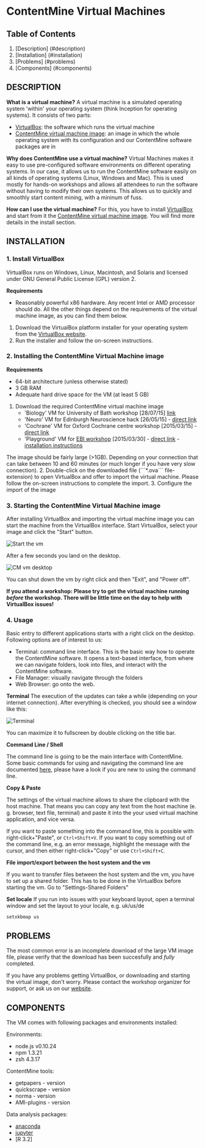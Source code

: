 # ContentMine Virtual Machines

## Table of Contents

1. [Description] (#description)
2. [Installation] (#installation)
3. [Problems] (#problems)
4. [Components] (#components)

## DESCRIPTION

**What is a virtual machine?**
A virtual machine is a simulated operating system 'within' your operating system (think Inception for operating systems). It consists of two parts: 
* [VirtualBox](https://www.virtualbox.org/): the software which runs the virtual machine
* [ContentMine virtual machine image](): an image in which the whole operating system with its configuration and our ContentMine software packages are in

**Why does ContentMine use a virtual machine?**
Virtual Machines makes it easy to use pre-configured software environments on different operating systems. In our case, it allows us to run the ContentMine software easily on all kinds of operating systems (Linux, Windows and Mac). This is used mostly for hands-on workshops and allows all attendees to run the software without having to modify their own systems. This allows us to quickly and smoothly start content mining, with a mininum of fuss.

**How can I use the virtual machine?**
For this, you have to install [VirtualBox](https://www.virtualbox.org/) and start from it the [ContentMine virtual machine image](). You will find more details in the install section.

## INSTALLATION

### 1. Install VirtualBox
VirtualBox runs on Windows, Linux, Macintosh, and Solaris and licensed under GNU General Public License (GPL) version 2.

**Requirements**
* Reasonably powerful x86 hardware. Any recent Intel or AMD processor should do.
All the other things depend on the requirements of the virtual machine image, as you can find them below.

1. Download the VirtualBox platform installer for your operating system from the [VirtualBox website](https://www.virtualbox.org/wiki/Downloads).
2. Run the installer and follow the on-screen instructions.

### 2. Installing the ContentMine Virtual Machine image

**Requirements**
* 64-bit architecture (unless otherwise stated)
* 3 GB RAM
* Adequate hard drive space for the VM (at least 5 GB)

1. Download the required ContentMine virtual machine image 
	* 'Biology' VM for University of Bath workshop [28/07/15] [link](https://onedrive.live.com/redir?resid=1652077CF1AA4E9F!1280&authkey=!AGyzu9zuzzKeJok&ithint=file%2cova)
	* 'Neuro' VM for Edinburgh Neuroscience hack [26/05/15] - [direct link](https://www.dropbox.com/s/yes9af47fn8vnz7/ContentMine-VM.ova?dl=0)
	* 'Cochrane' VM for Oxford Cochrane centre workshop [2015/03/15] - [direct link](https://drive.google.com/file/d/0B6ChGXuXmOEDemRtb1JBakREYWc/view?usp=sharing)
	* 'Playground' VM for [EBI workshop](https://github.com/ContentMine/EBI_workshop_20150330) [2015/03/30] - [direct link](https://drive.google.com/uc?export=download&confirm=dp8f&id=0B6ChGXuXmOEDNWx2d0EwbDkyY00) - [installation instructions](https://github.com/ContentMine/EBI_workshop_20150330/blob/master/docs/pre-workshop_installation.pdf)

The image should be fairly large (>1GB). Depending on your connection that can take between 10 and 60 minutes (or much longer if you have very slow connection).
2. Double-click on the downloaded file (´´´*.ova´´´ file-extension) to open VirtualBox and offer to import the virtual machine. Please follow the on-screen instructions to complete the import.
3. Configure the import of the image


### 3. Starting the ContentMine Virtual Machine image

After installing VirtualBox and importing the virtual machine image you can start the machine from the VirtualBox interface. Start VirtualBox, select your image and click the "Start" button.

![Start the vm](../../resources/images/software/vms/starting-vm.png)

After a few seconds you land on the desktop.

![CM vm desktop](../../resources/images/software/vms/desktop.png)

You can shut down the vm by right click and then "Exit", and "Power off".

**If you attend a workshop: Please try to get the virtual machine running _before_ the workshop. There will be little time on the day to help with VirtualBox issues!**

### 4. Usage

Basic entry to different applications starts with a right click on the desktop. Following options are of interest to us:
* Terminal: command line interface. This is the basic way how to operate the ContentMine software. It opens a text-based interface, from where we can navigate folders, look into files, and interact with the ContentMine software.
* File Manager: visually navigate through the folders
* Web Browser: go onto the web. 

**Terminal**
The execution of the updates can take a while (depending on your internet connection). After everything is checked, you should see a window like this:

![Terminal](../../resources/images/software/vms/terminal.png)

You can maximize it to fullscreen by double clicking on the title bar.

**Command Line / Shell**

The command line is going to be the main interface with ContentMine. Some basic commands for using and navigating the command line are documented [here](../shell/shell-tutorial.md), please have a look if you are new to using the command line.

**Copy & Paste**

The settings of the virtual machine allows to share the clipboard with the host machine. That means you can copy any text from the host machine (e. g. browser, text file, terminal) and paste it into the your used virtual machine application, and vice versa.

If you want to paste something into the command line, this is possible with right-click+"Paste", or ```Ctrl+Shift+V```. If you want to copy something out of the command line, e.g. an error message, highlight the message with the cursor, and then either right-click+"Copy" or use ```Ctrl+Shift+C```.

**File import/export between the host system and the vm**

If you want to transfer files between the host system and the vm, you have to set up a shared folder. This has to be done in the VirtualBox before starting the vm. Go to "Settings-Shared Folders"

**Set locale**
If you run into issues with your keyboard layout, open a terminal window and set the layout to your locale, e.g. uk/us/de
```
setxkbmap us
```

## PROBLEMS

The most common error is an incomplete download of the large VM image file, please verify that the download has been succesfully and _fully_ completed.

If you have any problems getting VirtualBox, or downloading and starting the virtual image, don't worry. Please contact the workshop organizer for support, or ask us on our [website](http://contentmine.org/contact).

## COMPONENTS

The VM comes with following packages and environments installed:

Environments:
- node.js v0.10.24
- npm 1.3.21
- zsh 4.3.17

ContentMine tools:
- getpapers - version
- quickscrape - version
- norma - version
- AMI-plugins - version

Data analysis packages:
- [anaconda](http://continuum.io/downloads#py34)
- [jupyter](http://jupyter.readthedocs.org/en/latest/install.html)
- [R 3.2]
 


